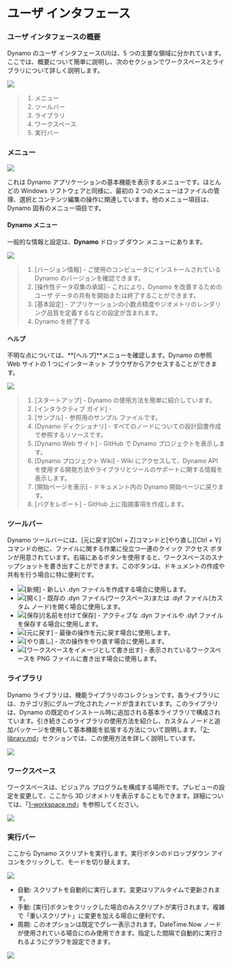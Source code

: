 # ユーザ インタフェース

### ユーザ インタフェースの概要

Dynamo のユーザ インタフェース(UI)は、5 つの主要な領域に分かれています。ここでは、概要について簡単に説明し、次のセクションでワークスペースとライブラリについて詳しく説明します。

![](images/userinterface-ui.jpg)

> 1. メニュー
> 2. ツールバー
> 3. ライブラリ
> 4. ワークスペース
> 5. 実行バー

### メニュー

![](../.gitbook/assets/userinterface-menu\(1\).jpg)

これは Dynamo アプリケーションの基本機能を表示するメニューです。ほとんどの Windows ソフトウェアと同様に、最初の 2 つのメニューはファイルの管理、選択とコンテンツ編集の操作に関連しています。他のメニュー項目は、Dynamo 固有のメニュー項目です。

#### Dynamo メニュー

一般的な情報と設定は、**Dynamo** ドロップ ダウン メニューにあります。

![](images/userinterface-dynamomenu.jpg)

> 1. [バージョン情報] - ご使用のコンピュータにインストールされている Dynamo のバージョンを確認できます。
> 2. [操作性データ収集の承諾] - これにより、Dynamo を改善するためのユーザ データの共有を開始または終了することができます。
> 3. [基本設定] - アプリケーションの小数点精度やジオメトリのレンダリング品質を定義するなどの設定が含まれます。
> 4. Dynamo を終了する

#### ヘルプ

不明な点については、**[ヘルプ]**メニューを確認します。Dynamo の参照 Web サイトの 1 つにインターネット ブラウザからアクセスすることができます。

![](images/userinterface-helpmenu.jpg)

> 1. [スタートアップ] - Dynamo の使用方法を簡単に紹介しています。
> 2. [インタラクティブ ガイド] -
> 3. [サンプル] - 参照用のサンプル ファイルです。
> 4. [Dynamo ディクショナリ] - すべてのノードについての設計図書作成で参照するリソースです。
> 5. [Dynamo Web サイト] - GitHub で Dynamo プロジェクトを表示します。
> 6. [Dynamo プロジェクト Wiki] - Wiki にアクセスして、Dynamo API を使用する開発方法やライブラリとツールのサポートに関する情報を表示します。
> 7. [開始ページを表示] - ドキュメント内の Dynamo 開始ページに戻ります。
> 8. [バグをレポート] - GitHub 上に指摘事項を作成します。

### ツールバー

Dynamo ツールバーには、[元に戻す][Ctrl + Z]コマンドと[やり直し][Ctrl + Y]コマンドの他に、ファイルに関する作業に役立つ一連のクイック アクセス ボタンが用意されています。右端にあるボタンを使用すると、ワークスペースのスナップショットを書き出すことができます。このボタンは、ドキュメントの作成や共有を行う場合に特に便利です。

* ![](images/userinterface-newfile.jpg)[新規] - 新しい .dyn ファイルを作成する場合に使用します。
* ![](images/userinterface-open.jpg)[開く] - 既存の .dyn ファイル(ワークスペース)または .dyf ファイル(カスタム ノード)を開く場合に使用します。
* ![](images/userinterface-save.jpg)[保存]/[名前を付けて保存] - アクティブな .dyn ファイルや .dyf ファイルを保存する場合に使用します。
* ![](images/userinterface-undo.jpg)[元に戻す] - 最後の操作を元に戻す場合に使用します。
* ![](images/userinterface-redo.jpg)[やり直し] - 次の操作をやり直す場合に使用します。
* ![](images/userinterface-screenshot.jpg)[ワークスペースをイメージとして書き出す] - 表示されているワークスペースを PNG ファイルに書き出す場合に使用します。

### ライブラリ

Dynamo ライブラリは、機能ライブラリのコレクションです。各ライブラリには、カテゴリ別にグループ化されたノードが含まれています。このライブラリは、Dynamo の既定のインストール時に追加される基本ライブラリで構成されています。引き続きこのライブラリの使用方法を紹介し、カスタム ノードと追加パッケージを使用して基本機能を拡張する方法について説明します。「[2-library.md](2-library.md "mention")」セクションでは、この使用方法を詳しく説明しています。

![](images/userinterface-library.jpg)

### ワークスペース

ワークスペースは、ビジュアル プログラムを構成する場所です。プレビューの設定を変更して、ここから 3D ジオメトリを表示することもできます。詳細については、「[1-workspace.md](1-workspace.md "mention")」を参照してください。

![](images/userinterface-workspace.gif)

### 実行バー

ここから Dynamo スクリプトを実行します。実行ボタンのドロップダウン アイコンをクリックして、モードを切り替えます。

![](images/userinterface-executionbar.gif)

* 自動: スクリプトを自動的に実行します。変更はリアルタイムで更新されます。
* 手動: [実行]ボタンをクリックした場合のみスクリプトが実行されます。複雑で「重いスクリプト」に変更を加える場合に便利です。
* 周期: このオプションは既定でグレー表示されます。DateTime.Now ノードが使用されている場合にのみ使用できます。指定した間隔で自動的に実行されるようにグラフを設定できます。

![](images/userinterface-executionbarDateTimenode.jpg)
